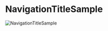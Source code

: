 # NavigationTitleSample
![NavigationTitleSample](https://user-images.githubusercontent.com/121738322/218923378-73d64f48-784a-403a-bbeb-855dfff4e7f6.png)
